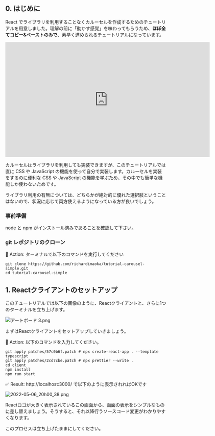 ## 0. はじめに

React でライブラリを利用することなくカルーセルを作成するためのチュートリアルを用意しました。理解の前に「動かす感覚」を味わってもらうため、**ほぼ全てコピー&ペーストのみで**、素早く進められるチュートリアルになっています。

<iframe width="640" height="360" src="https://www.youtube.com/embed/ganTFTuqgwc" title="YouTube video player" frameborder="0" allow="accelerometer; autoplay; clipboard-write; encrypted-media; gyroscope; picture-in-picture" allowfullscreen></iframe>

カルーセルはライブラリを利用しても実装できますが、このチュートリアルでは直に CSS や JavaScript の機能を使って自分で実装します。カルーセルを実装をするのに便利な CSS や JavaScript の機能を学ぶため、その中でも簡単な機能しか使わないためです。

ライブラリ利用の有無については、どちらかが絶対的に優れた選択肢ということはないので、状況に応じて両方使えるようになっている方が良いでしょう。

### 事前準備

node と npm がインストール済みであることを確認して下さい。

### git レポジトリのクローン

:large_orange_diamond: Action: ターミナルで以下のコマンドを実行してください

```terminal
git clone https://github.com/richardimaoka/tutorial-carousel-simple.git
cd tutorial-carousel-simple
```


## 1. Reactクライアントのセットアップ

このチュートリアルでは以下の画像のように、Reactクライアントと、さらに1つのターミナルを立ち上げます。

![アートボード 3.png](https://qiita-image-store.s3.ap-northeast-1.amazonaws.com/0/75738/577bc67d-b285-7a05-a15f-3bd8e190bcb0.png)

まずはReactクライアントをセットアップしていきましょう。

:large_orange_diamond: Action: 以下のコマンドを入力してください。

```shell
git apply patches/57c0b6f.patch # npx create-react-app . --template typescript
git apply patches/2cd7cbe.patch # npx prettier --write .
cd client
npm install
npm run start
```

:white_check_mark: Result: http://localhost:3000/ で以下のように表示されればOKです

![2022-05-06_20h00_38.png](https://qiita-image-store.s3.ap-northeast-1.amazonaws.com/0/75738/42c1d114-7b6b-2b4c-6116-3714b36b8e03.png)

Reactロゴが大きく表示されているこの画面から、画面の表示をシンプルなものに差し替えましょう。そうすると、それ以降行うソースコード変更がわかりやすくなります。

このプロセスは立ち上げたままにしてください。
